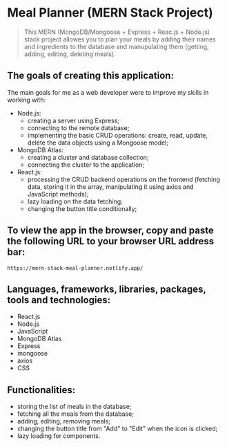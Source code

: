 # Meal Planner (MERN Stack Project)

> This MERN (MongoDB/Mongoose + Express + Reac.js + Node.js) stack project allowes you to plan your meals by adding their names and ingredients to the database and manupulating them (getting, adding, editing, deleting meals).

## The goals of creating this application:

The main goals for me as a web developer were to improve my skills in working with:

- Node.js:
  - creating a server using Express;
  - connecting to the remote database;
  - implementing the basic CRUD operations: create, read, update, delete the data objects using a Mongoose model;
- MongoDB Atlas:
  - creating a cluster and database collection;
  - connecting the cluster to the application;
- React.js:
  - processing the CRUD backend operations on the frontend (fetching data, storing it in the array, manipulating it using axios and JavaScript methods);
  - lazy loading on the data fetching;
  - changing the button title conditionally;

## To view the app in the browser, copy and paste the following URL to your browser URL address bar:

```
https://mern-stack-meal-planner.netlify.app/
```

## Languages, frameworks, libraries, packages, tools and technologies:

- React.js
- Node.js
- JavaScript
- MongoDB Atlas
- Express
- mongoose
- axios
- CSS

## Functionalities:

- storing the list of meals in the database;
- fetching all the meals from the database;
- adding, editing, removing meals;
- changing the button title from "Add" to "Edit" when the icon is clicked;
- lazy loading for components.
